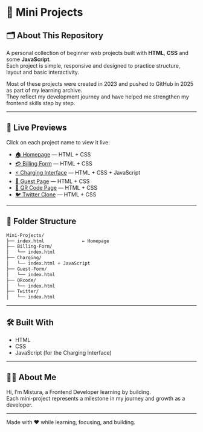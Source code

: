 # 🌟 Mini Projects

## 🗂️ About This Repository

A personal collection of beginner web projects built with **HTML**, **CSS** and some **JavaScript**.  
Each project is simple, responsive and designed to practice structure, layout and basic interactivity.

Most of these projects were created in 2023 and pushed to GitHub in 2025 as part of my learning archive.  
They reflect my development journey and have helped me strengthen my frontend skills step by step.

---

## 🔗 Live Previews

Click on each project name to view it live:

- [🏠 Homepage](https://turahrae.github.io/Mini-Projects/) — HTML + CSS  
- [💳 Billing Form](https://turahrae.github.io/Mini-Projects/Billing-Form/) — HTML + CSS  
- [⚡ Charging Interface](https://turahrae.github.io/Mini-Projects/Charging/) — HTML + CSS + JavaScript  
- [🧾 Guest Page](https://turahrae.github.io/Mini-Projects/Guest/) — HTML + CSS  
- [🔲 QR Code Page](https://turahrae.github.io/Mini-Projects/QRcode/) — HTML + CSS  
- [🐦 Twitter Clone](https://turahrae.github.io/Mini-Projects/Twt/) — HTML + CSS  

---

## 📁 Folder Structure

```bash
Mini-Projects/
├── index.html              ← Homepage 
├── Billing-Form/
│   └── index.html
├── Charging/
│   └── index.html + JavaScript
├── Guest-Form/
│   └── index.html
├── QRcode/
│   └── index.html
├── Twitter/
│   └── index.html
```

---

## 🛠️ Built With

- HTML  
- CSS  
- JavaScript (for the Charging Interface)

---

## 👩‍💻 About Me

Hi, I’m Mistura, a Frontend Developer learning by building.  
Each mini-project represents a milestone in my journey and growth as a developer.

---

Made with ❤️ while learning, focusing, and building.
